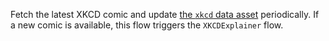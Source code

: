 
Fetch the latest XKCD comic and update [the `xkcd` data asset](data) periodically.
If a new comic is available, this flow triggers the `XKCDExplainer` flow.
